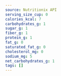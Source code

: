 ```yaml
---
source: Nutritionix API
serving_size_cup: 0
calories_kcal: 7
carbohydrates_g: 1
sugar_g: 1
fiber_g: 1
protein_g: 1
fat_g: 0
saturated_fat_g: 0
cholesterol_mg: 0
sodium_mg: 5
net_carbohydrates_g: 1
tags: []
---
```

